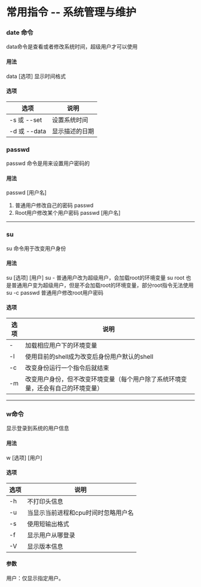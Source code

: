 # 常用指令 -- 系统管理与维护

### date 命令
data命令是查看或者修改系统时间，超级用户才可以使用
#### 用法
data [选项] 显示时间格式
#### 选项
|选项|说明|
|----|----|
|-s 或 --set|设置系统时间|
|-d 或 --data|显示描述的日期|

### passwd
passwd 命令是用来设置用户密码的


#### 用法
passwd [用户名]
1. 普通用户修改自己的密码
passwd
2. Root用户修改某个用户密码
passwd [用户名]

---
###  su
su 命令用于改变用户身份
#### 用法
su [选项] [用户]
su - 普通用户改为超级用户，会加载root的环境变量
su root 也是普通用户变为超级用户，但是不会加载root的环境变量，部分root指令无法使用
su -c passwd 普通用户修改root用户密码
#### 选项
|选项|说明|
|----|----|
| - |加载相应用户下的环境变量|
|-l|使用目前的shell成为改变后身份用户默认的shell|
|-c|改变身份运行一个指令后就结束|
|-m|改变用户身份，但不改变环境变量（每个用户除了系统环境变量，还会有自己的环境变量）|
---
### w命令
显示登录到系统的用户信息
#### 用法
w [选项] [用户]
#### 选项
|选项|说明|
|----|----|
|-h|不打印头信息|
|-u|当显示当前进程和cpu时间时忽略用户名|
|-s|使用短输出格式|
|-f|显示用户从哪登录|
|-V|显示版本信息|
#### 参数
用户：仅显示指定用户。